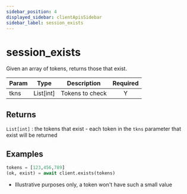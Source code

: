 ```yaml
---
sidebar_position: 4
displayed_sidebar: clientApisSidebar
sidebar_label: session_exists
---
```


# session_exists
Given an array of tokens, returns those that exist.

|Param|Type|Description|Required|
|--|:-:|--|:-:|
|tkns|List[int]|Tokens to check|Y|


## Returns
`List[int]` : the tokens that exist - each token in the `tkns` parameter that exist will be returned


## Examples


```py
tokens = [123,456,789]
(ok, exist) = await client.exists(tokens)
```

- Illustrative purposes only, a token won't have such a small value